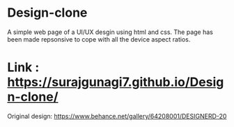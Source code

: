# Design-clone

A simple web page of a UI/UX desgin using html and css. The page has been made repsonsive to cope with all the device aspect ratios.
# Link : https://surajgunagi7.github.io/Design-clone/

Original design: https://www.behance.net/gallery/64208001/DESIGNERD-20
